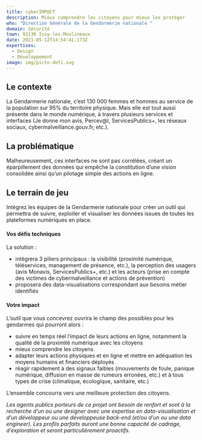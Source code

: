 ```yaml
---
title: cyberIMP@CT
description: Mieux comprendre les citoyens pour mieux les protéger
who: "Direction Générale de la Gendarmerie nationale "
domain: Sécurité
town: 92130 Issy-les-Moulineaux
date: 2021-05-12T14:54:41.173Z
expertises:
  - Design
  - Développement
image: img/picto-defi.svg
---
```

## Le contexte

La Gendarmerie nationale, c’est 130 000 femmes et hommes au service de la population sur 95% du territoire physique. Mais elle est tout aussi présente dans le monde numérique, à travers plusieurs services et interfaces (Je donne mon avis, Percev@l, ServicesPublics+, les réseaux sociaux, cybermalveillance.gouv.fr, etc.).

## La problématique

Malheureusement, ces interfaces ne sont pas corrélées, créant un éparpillement des données qui empêche la constitution d’une vision consolidée ainsi qu’un pilotage simple des actions en ligne. 

## Le terrain de jeu 

Intégrez les équipes de la Gendarmerie nationale pour créer un outil qui permettra de suivre, exploiter et visualiser les données issues de toutes les plateformes numériques en place. 

#### Vos défis techniques 

La solution : 
* intègrera 3 piliers principaux : la visibilité (proximité numérique, téléservices, management de présence, etc.), la perception des usagers (avis Monavis, ServicesPublics+, etc.) et les acteurs (prise en compte des victimes de cybermalveillance et actions de prévention)
* proposera des data-visualisations correspondant aux besoins métier identifiés

#### Votre impact 

L’outil que vous concevrez ouvrira le champ des possibles pour les gendarmes qui pourront alors : 
* suivre en temps réel l’impact de leurs actions en ligne, notamment la qualité de la proximité numérique avec les citoyens
* mieux comprendre les citoyens 
* adapter leurs actions physiques et en ligne et mettre en adéquation les moyens humains et financiers déployés 
* réagir rapidement à des signaux faibles (mouvements de foule, panique numérique, diffusion en masse de rumeurs erronées, etc.) et à tous types de crise (climatique, écologique, sanitaire, etc.)

L’ensemble concourra vers une meilleure protection des citoyens. 

_Les agents publics porteurs de ce projet ont besoin de renfort et sont à la recherche d’un ou une designer avec une expertise en data-visualisation et d’un développeur ou une développeuse back-end (et/ou d’un ou une data engineer). Les profils parfaits auront une bonne capacité de cadrage, d’exploration et seront particulièrement proactifs._